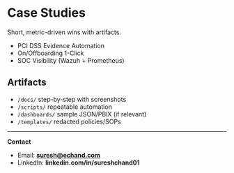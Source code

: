 # Case Studies

Short, metric-driven wins with artifacts.

- PCI DSS Evidence Automation
- On/Offboarding 1-Click
- SOC Visibility (Wazuh + Prometheus)


## Artifacts
- `/docs/` step-by-step with screenshots
- `/scripts/` repeatable automation
- `/dashboards/` sample JSON/PBIX (if relevant)
- `/templates/` redacted policies/SOPs

---
**Contact**  
- Email: **suresh@echand.com**  
- LinkedIn: **linkedin.com/in/sureshchand01**
